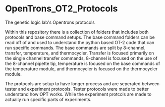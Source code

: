 # OpenTrons_OT2_Protocols
The genetic logic lab's Opentrons protocols

Within this repository there is a collection of folders that includes both protocols and base command setups. 
The base command folders can be read off of and used to understand the python based OT-2 code that can run specific commands. The base commands are split by 8-channel, transfer, temperature, and thermocycler. Transfer is focused primarily on the single channel transfer commands, 8-channel is focused on the use of the 8-channel pipette tip, temperature  is focused on the base commands of the temperature module, and thermocycler is focused on the thermocycler module. 

The protocols are setup to have longer process and are seperated between tester and experiment protocols. Tester protocols were made to better understand how OPT works. While the experiment protcols are made to actually run specific parts of experiments. 
